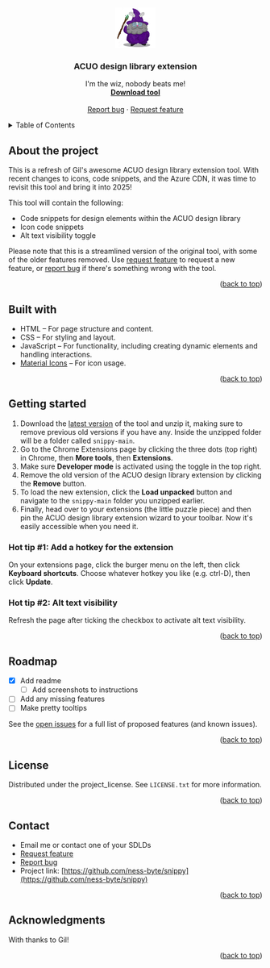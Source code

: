 <!-- Improved compatibility of back to top link: See: https://github.com/othneildrew/Best-README-Template/pull/73 -->
<a id="readme-top"></a>
<!--
*** Thanks for checking out the Best-README-Template. If you have a suggestion
*** that would make this better, please fork the repo and create a pull request
*** or simply open an issue with the tag "enhancement".
*** Don't forget to give the project a star!
*** Thanks again! Now go create something AMAZING! :D
-->



<!-- PROJECT SHIELDS -->
<!--
*** I'm using markdown "reference style" links for readability.
*** Reference links are enclosed in brackets [ ] instead of parentheses ( ).
*** See the bottom of this document for the declaration of the reference variables
*** for contributors-url, forks-url, etc. This is an optional, concise syntax you may use.
*** https://www.markdownguide.org/basic-syntax/#reference-style-links
-->

<!--
[![Contributors][contributors-shield]][contributors-url]
[![Forks][forks-shield]][forks-url]
[![Stargazers][stars-shield]][stars-url]
[![Issues][issues-shield]][issues-url]
[![project_license][license-shield]][license-url]
-->


<!-- PROJECT LOGO -->
<br />
<div align="center">
  <a href="https://github.com/ness-byte/snippy">
    <img src="icon.png" alt="Logo" width="80" height="80">
  </a>

<h3 align="center">ACUO design library extension</h3>

  <p align="center">
    I'm the wiz, nobody beats me!
    <br />
    <a href="https://github.com/ness-byte/snippy/archive/refs/heads/main.zip"><strong>Download tool</strong></a>
    <br />
    <br />
    <a href="https://github.com/ness-byte/snippy/issues/new?labels=bug&template=bug-report---.md">Report bug</a>
    &middot;
    <a href="https://github.com/ness-byte/snippy/issues/new?labels=enhancement&template=feature-request---.md">Request feature</a>
  </p>
</div>



<!-- TABLE OF CONTENTS -->
<details>
  <summary>Table of Contents</summary>
  <ol>
    <li>
      <a href="#about-the-project">About The Project</a>
      <ul>
        <li><a href="#built-with">Built With</a></li>
      </ul>
    </li>
    <li>
      <a href="#getting-started">Getting Started</a>
    </li>
    <li><a href="#roadmap">Roadmap</a></li>
    <li><a href="#license">License</a></li>
    <li><a href="#contact">Contact</a></li>
    <li><a href="#acknowledgments">Acknowledgments</a></li>
  </ol>
</details>



<!-- ABOUT THE PROJECT -->
## About the project

<!-- [![Product Name Screen Shot][product-screenshot]](https://example.com) -->

This is a refresh of Gil's awesome ACUO design library extension tool. With recent changes to icons, code snippets, and the Azure CDN, it was time to revisit this tool and bring it into 2025!

This tool will contain the following:
* Code snippets for design elements within the ACUO design library
* Icon code snippets
* Alt text visibility toggle

Please note that this is a streamlined version of the original tool, with some of the older features removed. Use [request feature][request-feature] to request a new feature, or [report bug][report-bug] if there's something wrong with the tool.

<p align="right">(<a href="#readme-top">back to top</a>)</p>

<!-- BUILT WITH -->
## Built with

* HTML – For page structure and content.
* CSS – For styling and layout.
* JavaScript – For functionality, including creating dynamic elements and handling interactions.
* [Material Icons](https://fonts.google.com/icons) – For icon usage.

<p align="right">(<a href="#readme-top">back to top</a>)</p>

<!-- GETTING STARTED -->
## Getting started

1. Download the [latest version][download-url] of the tool and unzip it, making sure to remove previous old versions if you have any. Inside the unzipped folder will be a folder called `snippy-main`.
2. Go to the Chrome Extensions page by clicking the three dots (top right) in Chrome, then <b>More tools</b>, then <b>Extensions</b>.
3. Make sure <b>Developer mode</b> is activated using the toggle in the top right.
4. Remove the old version of the ACUO design library extension by clicking the <b>Remove</b> button.
5. To load the new extension, click the <b>Load unpacked</b> button and navigate to the `snippy-main` folder you unzipped earlier.
6. Finally, head over to your extensions (the little puzzle piece) and then pin the ACUO design library extension wizard to your toolbar. Now it's easily accessible when you need it.

<h3>Hot tip #1: Add a hotkey for the extension</h3>
On your extensions page, click the burger menu on the left, then click <b>Keyboard shortcuts</b>. Choose whatever hotkey you like (e.g. ctrl-D), then click <b>Update</b>.

<h3>Hot tip #2: Alt text visibility</h3>
Refresh the page after ticking the checkbox to activate alt text visibility.

<p align="right">(<a href="#readme-top">back to top</a>)</p>

<!-- ROADMAP -->
## Roadmap

- [X] Add readme
    - [ ] Add screenshots to instructions
- [ ] Add any missing features
- [ ] Make pretty tooltips

See the [open issues](https://github.com/ness-byte/snippy/issues) for a full list of proposed features (and known issues).

<p align="right">(<a href="#readme-top">back to top</a>)</p>

<!-- LICENSE -->
## License

Distributed under the project_license. See `LICENSE.txt` for more information.

<p align="right">(<a href="#readme-top">back to top</a>)</p>



<!-- CONTACT -->
## Contact

* Email me or contact one of your SDLDs
* [Request feature][request-feature]
* [Report bug][report-bug]
* Project link: [https://github.com/ness-byte/snippy](https://github.com/ness-byte/snippy)

<p align="right">(<a href="#readme-top">back to top</a>)</p>



<!-- ACKNOWLEDGMENTS -->
## Acknowledgments

With thanks to Gil!

<p align="right">(<a href="#readme-top">back to top</a>)</p>



<!-- MARKDOWN LINKS & IMAGES -->
<!-- https://www.markdownguide.org/basic-syntax/#reference-style-links -->
[contributors-shield]: https://img.shields.io/github/contributors/ness-byte/snippy.svg?style=for-the-badge
[contributors-url]: https://github.com/ness-byte/snippy/graphs/contributors
[forks-shield]: https://img.shields.io/github/forks/ness-byte/snippy.svg?style=for-the-badge
[forks-url]: https://github.com/ness-byte/snippy/network/members
[stars-shield]: https://img.shields.io/github/stars/ness-byte/snippy.svg?style=for-the-badge
[stars-url]: https://github.com/ness-byte/snippy/stargazers
[issues-shield]: https://img.shields.io/github/issues/ness-byte/snippy.svg?style=for-the-badge
[issues-url]: https://github.com/ness-byte/snippy/issues
[license-shield]: https://img.shields.io/github/license/ness-byte/snippy.svg?style=for-the-badge
[license-url]: https://github.com/ness-byte/snippy/blob/main/LICENSE.txt
[download-url]: https://github.com/ness-byte/snippy/archive/refs/heads/main.zip
[request-feature]: https://github.com/ness-byte/snippy/issues/new?labels=enhancement&template=feature-request---.md
[report-bug]: https://github.com/ness-byte/snippy/issues/new?labels=bug&template=bug-report---.md
